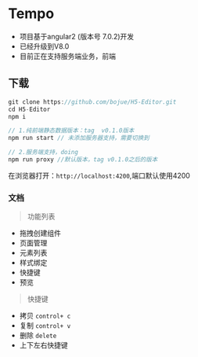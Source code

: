 # Tempo

- 项目基于angular2 (版本号 7.0.2)开发
- 已经升级到V8.0
- 目前正在支持服务端业务，前端

## 下载

```javascript
git clone https://github.com/bojue/H5-Editor.git
cd H5-Editor
npm i

// 1.纯前端静态数据版本：tag  v0.1.0版本
npm run start // 未添加服务器支持，需要切换到

// 2.服务端支持，doing
npm run proxy //默认版本，tag v0.1.0之后的版本
```

在浏览器打开：`http://localhost:4200`,端口默认使用4200



### 文档

> 功能列表

* 拖拽创建组件
* 页面管理
* 元素列表
* 样式绑定
* 快捷键
* 预览

> 快捷键

* 拷贝 `control+ c`
* 复制 `control+ v`
* 删除 `delete`
* 上下左右快捷键


